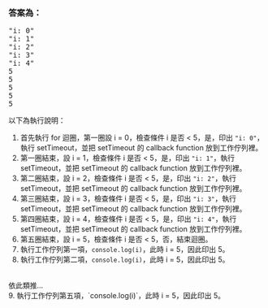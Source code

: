 ### 答案為：
<pre>
"i: 0"
"i: 1"
"i: 2"
"i: 3"
"i: 4"
5
5
5
5
5
</pre>
以下為執行說明：
1. 首先執行 for 迴圈，第一圈設 i = 0，檢查條件 i 是否 < 5，是，印出 `"i: 0"`，執行  setTimeout，並把 setTimeout 的 callback function 放到工作佇列裡。
2. 第一圈結束，設 i = 1，檢查條件 i 是否 < 5，是，印出 `"i: 1"`，執行  setTimeout，並把 setTimeout 的 callback function 放到工作佇列裡。
3. 第二圈結束，設 i = 2，檢查條件 i 是否 < 5，是，印出 `"i: 2"`，執行  setTimeout，並把 setTimeout 的 callback function 放到工作佇列裡。
4. 第三圈結束，設 i = 3，檢查條件 i 是否 < 5，是，印出 `"i: 3"`，執行  setTimeout，並把 setTimeout 的 callback function 放到工作佇列裡。
5. 第四圈結束，設 i = 4，檢查條件 i 是否 < 5，是，印出 `"i: 4"`，執行  setTimeout，並把 setTimeout 的 callback function 放到工作佇列裡。
6. 第五圈結束，設 i = 5，檢查條件 i 是否 < 5，否，結束迴圈。
7. 執行工作佇列第一項，`console.log(i)`，此時 i = 5，因此印出 5。
8. 執行工作佇列第二項，`console.log(i)`，此時 i = 5，因此印出 5。  
<br>
依此類推...  
<br>
9. 執行工作佇列第五項，`console.log(i)`，此時 i = 5，因此印出 5。

